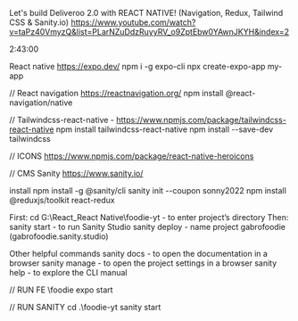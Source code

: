 Let's build Deliveroo 2.0 with REACT NATIVE! (Navigation, Redux, Tailwind CSS & Sanity.io)
https://www.youtube.com/watch?v=taPz40VmyzQ&list=PLarNZuDdzRuyyRV_o9ZptEbw0YAwnJKYH&index=2

2:43:00

React native
https://expo.dev/
npm i -g expo-cli
npx create-expo-app my-app

// React navigation
https://reactnavigation.org/
npm install @react-navigation/native

// Tailwindcss-react-native - https://www.npmjs.com/package/tailwindcss-react-native
npm install tailwindcss-react-native
npm install --save-dev tailwindcss

// ICONS
https://www.npmjs.com/package/react-native-heroicons

// CMS Sanity
https://www.sanity.io/

install
npm install -g @sanity/cli
sanity init --coupon sonny2022
npm install @reduxjs/toolkit react-redux

First: cd G:\React_React Native\foodie-yt - to enter project’s directory
Then: sanity start - to run Sanity Studio
sanity deploy - name project gabrofoodie (gabrofoodie.sanity.studio)

Other helpful commands
sanity docs - to open the documentation in a browser
sanity manage - to open the project settings in a browser
sanity help - to explore the CLI manual

// RUN FE
\foodie
expo start

// RUN SANITY
cd .\foodie-yt
sanity start
